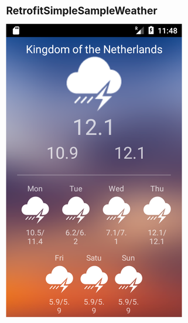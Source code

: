 # RetrofitSimpleSampleWeather

<img src="https://github.com/harunkor/RetrofitSimpleSampleWeather/blob/master/Screenshot_1551649706.png?raw=true" alt="SS">

